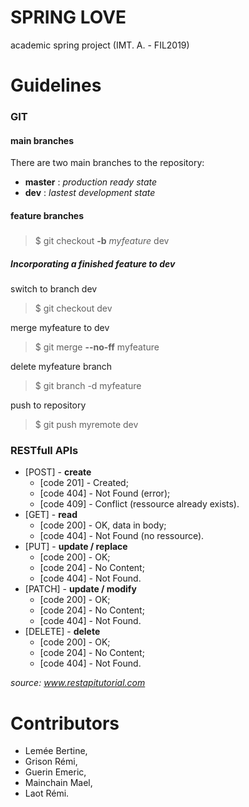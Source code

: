 # SPRING LOVE
academic spring project (IMT. A. - FIL2019)

# Guidelines
### GIT
#### main branches
There are two main branches to the repository:
* **master** : *production ready state*
* **dev** : *lastest development state*

#### feature branches
##### 
> $ git checkout **-b** *myfeature* dev
##### Incorporating a finished feature to dev
switch to branch dev

> $ git checkout dev

merge myfeature to dev

> $ git merge **--no-ff** myfeature

delete myfeature branch

> $ git branch -d myfeature

push to repository

> $ git push myremote dev

### RESTfull APIs
* [POST] - **create**
  * [code 201] - Created;
  * [code 404] - Not Found (error);
  * [code 409] - Conflict (ressource already exists).
* [GET] - **read**
  * [code 200] - OK, data in body;
  * [code 404] - Not Found (no ressource).
* [PUT] - **update / replace**
  * [code 200] - OK;
  * [code 204] - No Content;
  * [code 404] - Not Found.
* [PATCH] - **update / modify**
  * [code 200] - OK;
  * [code 204] - No Content;
  * [code 404] - Not Found.
* [DELETE] - **delete**
  * [code 200] - OK;
  * [code 204] - No Content;
  * [code 404] - Not Found.

*source: www.restapitutorial.com*

# Contributors
* Lemée Bertine,
* Grison Rémi,
* Guerin Emeric,
* Mainchain Mael,
* Laot Rémi. 
